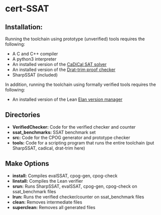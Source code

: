 # cert-SSAT 

## Installation:

Running the toolchain using prototype (unverified) tools requires the following:

* A C and C++ compiler
* A python3 interpreter
* An installed version of the [CaDiCal SAT solver](https://github.com/arminbiere/cadical)
* An installed version of the [Drat-trim proof checker](https://github.com/marijnheule/drat-trim)
* SharpSSAT (included)

In addition, running the toolchain using formally verified tools requires the following:

* An installed version of the Lean [Elan version manager](https://github.com/leanprover/elan)

## Directories
* **VerifiedChecker:**
    Code for the verified checker and counter
* **ssat_benchmarks:**
    SSAT benchmark set
* **src:**
    Code for the CPOG generator and prototype checker
* **tools:**
    Code for a scripting program that runs the entire toolchain (put SharpSSAT, cadical, drat-trim here)

## Make Options

* **install:**
    Compiles evalSSAT, cpog-gen, cpog-check
* **linstall:**
    Compiles the Lean verifier
* **srun:**
    Runs SharpSSAT, evalSSAT, cpog-gen, cpog-check on ssat_benchmark files
* **lrun:**
    Runs the verified checker/counter on ssat_benchmark files
* **clean:**
    Removes intermediate files
* **superclean:**
    Removes all generated files
